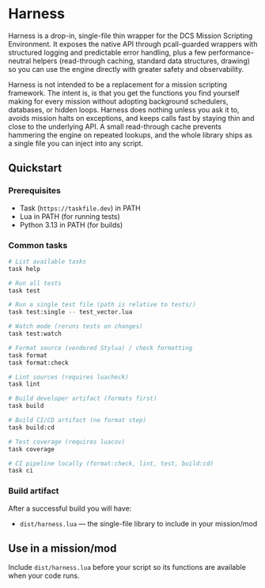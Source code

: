 # Harness

Harness is a drop-in, single-file thin wrapper for the DCS Mission Scripting Environment. It exposes the native API through pcall-guarded wrappers with structured logging and predictable error handling, plus a few performance-neutral helpers (read-through caching, standard data structures, drawing) so you can use the engine directly with greater safety and observability.

Harness is not intended to be a replacement for a mission scripting framework. The intent is, is that you get the functions you find yourself making for every mission without adopting background schedulers, databases, or hidden loops. Harness does nothing unless you ask it to, avoids mission halts on exceptions, and keeps calls fast by staying thin and close to the underlying API. A small read-through cache prevents hammering the engine on repeated lookups, and the whole library ships as a single file you can inject into any script.

## Quickstart

### Prerequisites

- Task (`https://taskfile.dev`) in PATH
- Lua in PATH (for running tests)
- Python 3.13 in PATH (for builds)

### Common tasks

```bash
# List available tasks
task help

# Run all tests
task test

# Run a single test file (path is relative to tests/)
task test:single -- test_vector.lua

# Watch mode (reruns tests on changes)
task test:watch

# Format source (vendored Stylua) / check formatting
task format
task format:check

# Lint sources (requires luacheck)
task lint

# Build developer artifact (formats first)
task build

# Build CI/CD artifact (no format step)
task build:cd

# Test coverage (requires luacov)
task coverage

# CI pipeline locally (format:check, lint, test, build:cd)
task ci
```

### Build artifact

After a successful build you will have:

- `dist/harness.lua` — the single-file library to include in your mission/mod

## Use in a mission/mod

Include `dist/harness.lua` before your script so its functions are available when your code runs.